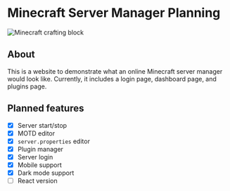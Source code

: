 # Minecraft Server Manager Planning

![Minecraft crafting block](https://uploads.lakkie.net/minecraft.png)

## About
This is a website to demonstrate what an online Minecraft server manager would look like. Currently, it includes a login page, dashboard page, and plugins page.

## Planned features
- [x] Server start/stop
- [x] MOTD editor
- [x] `server.properties` editor
- [x] Plugin manager
- [x] Server login
- [x] Mobile support
- [x] Dark mode support
- [ ] React version